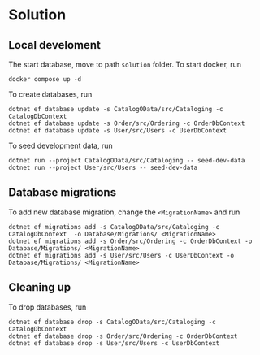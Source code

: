 # Solution

## Local develoment

The start database, move to path `solution` folder. To start docker, run

```
docker compose up -d
```

To create databases, run

```
dotnet ef database update -s CatalogOData/src/Cataloging -c CatalogDbContext
dotnet ef database update -s Order/src/Ordering -c OrderDbContext
dotnet ef database update -s User/src/Users -c UserDbContext 
```

To seed development data, run

```
dotnet run --project CatalogOData/src/Cataloging -- seed-dev-data
dotnet run --project User/src/Users -- seed-dev-data
```

## Database migrations

To add new database migration, change the `<MigrationName>` and run

```
dotnet ef migrations add -s CatalogOData/src/Cataloging -c CatalogDbContext  -o Database/Migrations/ <MigrationName>
dotnet ef migrations add -s Order/src/Ordering -c OrderDbContext -o Database/Migrations/ <MigrationName>
dotnet ef migrations add -s User/src/Users -c UserDbContext -o Database/Migrations/ <MigrationName>
```

## Cleaning up

To drop databases, run

```
dotnet ef database drop -s CatalogOData/src/Cataloging -c CatalogDbContext
dotnet ef database drop -s Order/src/Ordering -c OrderDbContext
dotnet ef database drop -s User/src/Users -c UserDbContext
```
